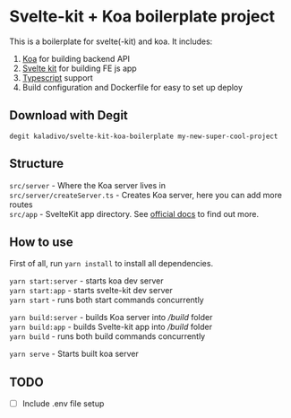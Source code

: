 # Svelte-kit + Koa boilerplate project

This is a boilerplate for svelte(-kit) and koa. It includes:
    
1. [Koa](https://koajs.com) for building backend API
2. [Svelte kit](https://github.com/sveltejs/kit) for building FE js app
3. [Typescript](http://typescriptlang.org) support
4. Build configuration and Dockerfile for easy to set up deploy

## Download with Degit
`degit kaladivo/svelte-kit-koa-boilerplate my-new-super-cool-project`

## Structure
`src/server` - Where the Koa server lives in  
`src/server/createServer.ts` - Creates Koa server, here you can add more routes  
`src/app` - SvelteKit app directory. See [official docs](https://github.com/sveltejs/kit`) to find out more.

## How to use
First of all, run `yarn install` to install all dependencies.

`yarn start:server` - starts koa dev server  
`yarn start:app` - starts svelte-kit dev server  
`yarn start` - runs both start commands concurrently  

`yarn build:server` - builds Koa server into _/build_ folder  
`yarn build:app` - builds Svelte-kit app into _/build_ folder   
`yarn build` - runs both build commands concurrently  

`yarn serve` - Starts built koa server

## TODO
- [ ] Include .env file setup
